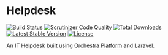 # Helpdesk

[![Build Status](https://img.shields.io/travis/stevebauman/ithub.svg?style=flat-square)](https://travis-ci.org/stevebauman/ithub)
[![Scrutinizer Code Quality](https://img.shields.io/scrutinizer/g/stevebauman/ithub/master.svg?style=flat-square)](https://scrutinizer-ci.com/g/stevebauman/ithub/?branch=master)
[![Total Downloads](https://img.shields.io/packagist/dt/stevebauman/ithub.svg?style=flat-square)](https://packagist.org/packages/stevebauman/ithub)
[![Latest Stable Version](https://img.shields.io/packagist/v/stevebauman/ithub.svg?style=flat-square)](https://packagist.org/packages/stevebauman/ithub)
[![License](https://img.shields.io/packagist/l/stevebauman/ithub.svg?style=flat-square)](https://packagist.org/packages/stevebauman/ithub)

An IT Helpdesk built using [Orchestra Platform](http://orchestraplatform.com/) and [Laravel](http://laravel.com).
